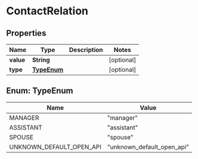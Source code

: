 

# ContactRelation


## Properties

| Name | Type | Description | Notes |
|------------ | ------------- | ------------- | -------------|
|**value** | **String** |  |  [optional] |
|**type** | [**TypeEnum**](#TypeEnum) |  |  [optional] |



## Enum: TypeEnum

| Name | Value |
|---- | -----|
| MANAGER | &quot;manager&quot; |
| ASSISTANT | &quot;assistant&quot; |
| SPOUSE | &quot;spouse&quot; |
| UNKNOWN_DEFAULT_OPEN_API | &quot;unknown_default_open_api&quot; |



